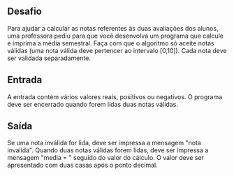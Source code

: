 ## Desafio

Para ajudar a calcular as notas referentes às duas avaliações dos alunos, 
uma professora pediu para que você desenvolva um programa que calcule e imprima a média semestral. 
Faça com que o algoritmo só aceite notas válidas (uma nota válida deve pertencer ao intervalo [0,10]). 
Cada nota deve ser validada separadamente.

## Entrada

A entrada contém vários valores reais, positivos ou negativos. 
O programa deve ser encerrado quando forem lidas duas notas válidas.

## Saída

Se uma nota inválida  for lida, deve ser impressa a mensagem "nota invalida".
Quando duas notas válidas forem lidas, deve ser impressa a mensagem "media = " seguido do valor do cálculo. 
O valor deve ser apresentado com duas casas após o ponto decimal. 